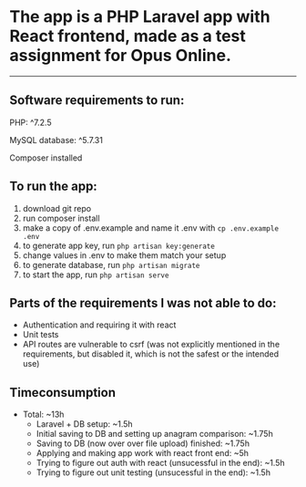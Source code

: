 # The app is a PHP Laravel app with React frontend, made as a test assignment for Opus Online.

---

## Software requirements to run:
PHP: ^7.2.5

MySQL database: ^5.7.31

Composer installed

## To run the app:
1. download git repo
1. run composer install
1. make a copy of .env.example and name it .env with `cp .env.example .env`
1. to generate app key, run `php artisan key:generate`
1. change values in .env to make them match your setup
1. to generate database, run `php artisan migrate`
1. to start the app, run `php artisan serve`


## Parts of the requirements I was not able to do:
- Authentication and requiring it with react
- Unit tests
- API routes are vulnerable to csrf (was not explicitly mentioned in the requirements, but disabled it, which is not the safest or the intended use)


## Timeconsumption
- Total: ~13h
    - Laravel + DB setup: ~1.5h
    - Initial saving to DB and setting up anagram comparison: ~1.75h
    - Saving to DB (now over over file upload) finished: ~1.75h
    - Applying and making app work with react front end: ~5h
    - Trying to figure out auth with react (unsucessful in the end): ~1.5h
    - Trying to figure out unit testing (unsucessful in the end): ~1.5h